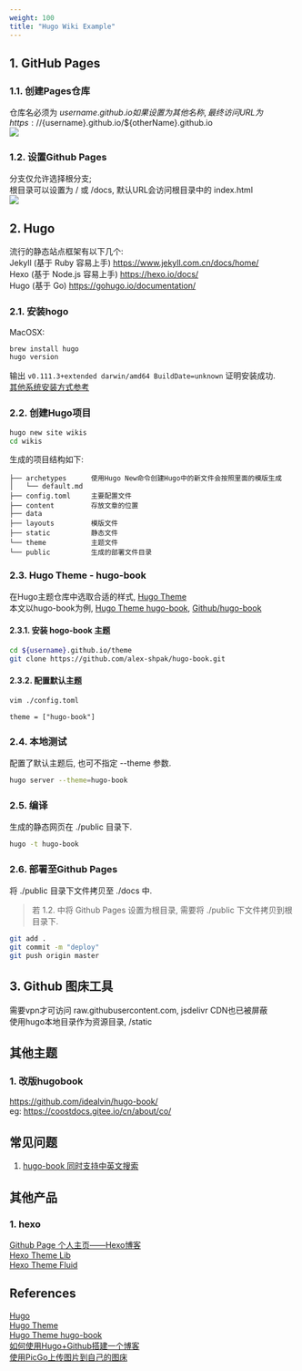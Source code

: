 ```yaml
---
weight: 100
title: "Hugo Wiki Example"
---
```


## 1. GitHub Pages
### 1.1. 创建Pages仓库
仓库名必须为 ${username}.github.io  
如果设置为其他名称, 最终访问URL为 https://${username}.github.io/${otherName}.github.io  
![](/images/202304171015304.png)  

### 1.2. 设置Github Pages
分支仅允许选择根分支;  
根目录可以设置为 / 或 /docs, 默认URL会访问根目录中的 index.html  
![](/images/202304171033187.png)  

## 2. Hugo
流行的静态站点框架有以下几个:  
Jekyll (基于 Ruby 容易上手) https://www.jekyll.com.cn/docs/home/  
Hexo (基于 Node.js 容易上手) https://hexo.io/docs/  
Hugo (基于 Go) https://gohugo.io/documentation/  

### 2.1. 安装hogo
MacOSX:  
```bash
brew install hugo
hugo version
```
输出 `v0.111.3+extended darwin/amd64 BuildDate=unknown` 证明安装成功.  
[其他系统安装方式参考](https://gohugo.io/installation/)  
### 2.2. 创建Hugo项目
```bash
hugo new site wikis
cd wikis
```
生成的项目结构如下:  
```
├── archetypes      使用Hugo New命令创建Hugo中的新文件会按照里面的模版生成
│   └── default.md
├── config.toml     主要配置文件
├── content         存放文章的位置
├── data    
├── layouts         模版文件
├── static          静态文件
└── theme           主题文件
└── public          生成的部署文件目录
```

### 2.3. Hugo Theme - hugo-book
在Hugo主题仓库中选取合适的样式, [Hugo Theme](https://themes.gohugo.io/)  
本文以hugo-book为例, [Hugo Theme hugo-book](https://themes.gohugo.io/themes/hugo-book/), [Github/hugo-book](https://github.com/alex-shpak/hugo-book)  

#### 2.3.1. 安装 hogo-book 主题
```bash
cd ${username}.github.io/theme
git clone https://github.com/alex-shpak/hugo-book.git
```
#### 2.3.2. 配置默认主题
```bash
vim ./config.toml
```
```
theme = ["hugo-book"]
```

### 2.4. 本地测试
配置了默认主题后, 也可不指定 --theme 参数.  
```bash
hugo server --theme=hugo-book
```

### 2.5. 编译
生成的静态网页在 ./public 目录下.  
```bash
hugo -t hugo-book
```

### 2.6. 部署至Github Pages
将 ./public 目录下文件拷贝至 ./docs 中.  
> 若 1.2. 中将 Github Pages 设置为根目录, 需要将 ./public 下文件拷贝到根目录下.
```bash
git add .
git commit -m "deploy"
git push origin master
```

## 3. Github 图床工具
需要vpn才可访问 raw.githubusercontent.com, jsdelivr CDN也已被屏蔽  
使用hugo本地目录作为资源目录, /static  
  
## 其他主题
### 1. 改版hugobook
https://github.com/idealvin/hugo-book/  
eg: https://coostdocs.gitee.io/cn/about/co/  
  

## 常见问题
1. [hugo-book 同时支持中英文搜索](https://blog.csdn.net/weixin_42425959/article/details/126849231)  


## 其他产品
### 1. hexo
[Github Page 个人主页——Hexo博客](https://blog.csdn.net/m0_47520749/article/details/124897399)  
[Hexo Theme Lib](https://hexo.io/themes/)  
[Hexo Theme Fluid](https://hexo.fluid-dev.com/posts/hexo-nodeppt/)  


## References
[Hugo](https://gohugo.io/)  
[Hugo Theme](https://themes.gohugo.io/)  
[Hugo Theme hugo-book](https://themes.gohugo.io/themes/hugo-book/)  
[如何使用Hugo+Github搭建一个博客](https://zhuanlan.zhihu.com/p/454369465)  
[使用PicGo上传图片到自己的图床](https://zhuanlan.zhihu.com/p/582263572)  
